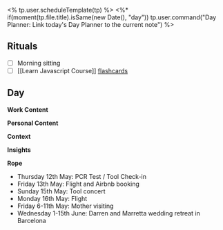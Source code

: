 <% tp.user.scheduleTemplate(tp) %>
<%* if(moment(tp.file.title).isSame(new Date(), "day")) tp.user.command("Day Planner: Link today's Day Planner to the current note") %>


## Rituals
- [ ] Morning sitting
- [ ] [[Learn Javascript Course]] [flashcards](https://flash.learnjavascript.online/home)

## Day
**Work Content**

**Personal Content**

**Context**


**Insights**


**Rope**
- Thursday 12th May: PCR Test / Tool Check-in
- Friday 13th May: Flight and Airbnb booking
- Sunday 15th May: Tool concert
- Monday 16th May: Flight
- Friday 6-11th May: Mother visiting
- Wednesday 1-15th June: Darren and Marretta wedding retreat in Barcelona